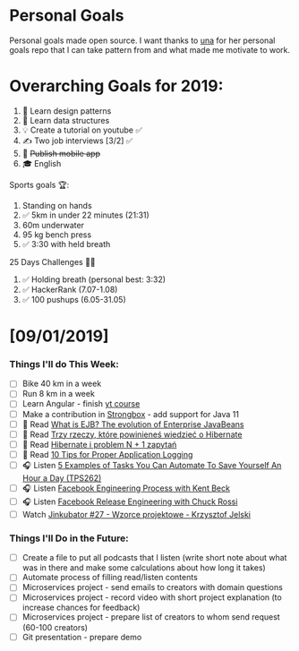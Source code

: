 Personal Goals
==============

Personal goals made open source. I want thanks to [una](https://github.com/una/personal-goals) for her personal goals repo that I can take pattern from and what made me motivate to work. 


# Overarching Goals for 2019:
1. 💚 Learn design patterns
2. 💙 Learn data structures
3. 💡 Create a tutorial on youtube ✅
4. ✍️ Two job interviews [3/2] ✅
5. 📱 ~~Publish mobile app~~
6. 🎓 English

Sports goals 🏆:
1. Standing on hands
2. ✅ 5km in under 22 minutes (21:31)
3. 60m underwater
4. 95 kg bench press
5. ✅ 3:30 with held breath

25 Days Challenges 💪💪
1. ✅ Holding breath (personal best: 3:32)
2. ✅ HackerRank (7.07-1.08)
3. ✅ 100 pushups (6.05-31.05)

# [09/01/2019]

### Things I'll do This Week:

- [ ] Bike 40 km in a week
- [ ] Run 8 km in a week
- [ ] Learn Angular - finish [yt course](https://www.youtube.com/watch?v=M3EMO8VqmUY&list=PLqq-6Pq4lTTb7JGBTogaJ8bm7f8VCvFkj&index=15)
- [ ] Make a contribution in [Strongbox](https://github.com/strongbox/strongbox) - add support for Java 11
- [ ] 📗 Read [What is EJB? The evolution of Enterprise JavaBeans](https://www.javaworld.com/article/3432125/what-is-ejb-the-evolution-of-enterprise-javabeans.html)
- [ ] 📗 Read [Trzy rzeczy, które powinieneś wiedzieć o Hibernate](http://nullpointerexception.pl/trzy-rzeczy-ktore-powinienes-wiedziec-o-hibernate/)
- [ ] 📗 Read [Hibernate i problem N + 1 zapytań](http://nullpointerexception.pl/hibernate-i-problem-n-plus-1-zapytan/)
- [ ] 📗 Read [10 Tips for Proper Application Logging](https://www.javacodegeeks.com/2011/01/10-tips-proper-application-logging.html)
- [ ] 🎧 Listen [5 Examples of Tasks You Can Automate To Save Yourself An Hour a Day (TPS262)](http://www.asianefficiency.com/podcast/262-automate-and-save/)
- [ ] 🎧 Listen [Facebook Engineering Process with Kent Beck](https://softwareengineeringdaily.com/2019/08/28/facebook-engineering-process-with-kent-beck/)
- [ ] 🎧 Listen [Facebook Release Engineering with Chuck Rossi](https://softwareengineeringdaily.com/2019/08/27/facebook-release-engineering-with-chuck-rossi/)
- [ ] Watch [Jinkubator #27 - Wzorce projektowe - Krzysztof Jelski](https://www.youtube.com/watch?v=RADOhncoohY)

### Things I'll Do in the Future:

- [ ] Create a file to put all podcasts that I listen (write short note about what was in there and make some calculations about how long it takes)
- [ ] Automate process of filling read/listen contents
- [ ] Microservices project - send emails to creators with domain questions
- [ ] Microservices project - record video with short project explanation (to increase chances for feedback)
- [ ] Microservices project - prepare list of creators to whom send request (60-100 creators)
- [ ] Git presentation - prepare demo
